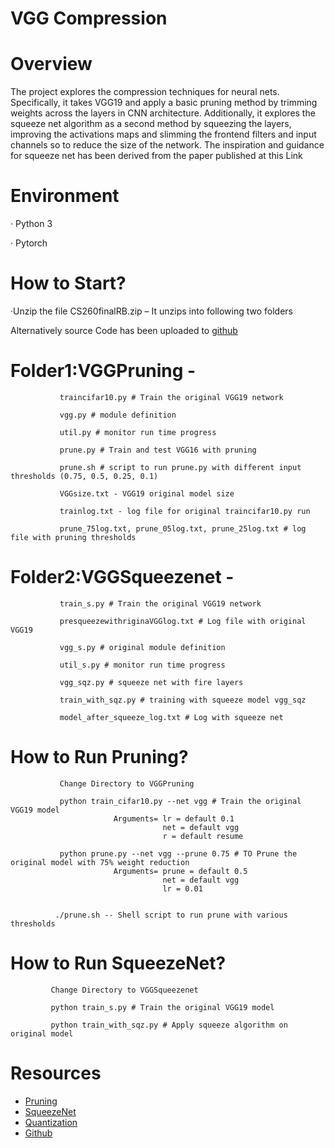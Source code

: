 
# VGG Compression

# Overview
The project explores the compression techniques for neural nets. Specifically, it takes VGG19 and apply a basic pruning method by trimming weights across the layers in CNN architecture. Additionally, it explores the squeeze net algorithm as a second method by squeezing the layers, improving the activations maps and slimming the frontend filters and input channels so to reduce the size of the network. The inspiration and guidance for squeeze net has been derived from the paper published at this Link  

# Environment

·       Python 3

·       Pytorch

 

# How to Start?

·Unzip the file CS260finalRB.zip – It unzips into following two folders

 Alternatively source Code has been uploaded to [github](https://github.com/rajeevbellamkonda/VGG19Compression)

 

# Folder1:VGGPruning -

               traincifar10.py # Train the original VGG19 network

               vgg.py # module definition

               util.py # monitor run time progress

               prune.py # Train and test VGG16 with pruning

               prune.sh # script to run prune.py with different input thresholds (0.75, 0.5, 0.25, 0.1)

               VGGsize.txt - VGG19 original model size

               trainlog.txt - log file for original traincifar10.py run

               prune_75log.txt, prune_05log.txt, prune_25log.txt # log file with pruning thresholds

# Folder2:VGGSqueezenet -

               train_s.py # Train the original VGG19 network
               
               presqueezewithriginaVGGlog.txt # Log file with original VGG19
               
               vgg_s.py # original module definition

               util_s.py # monitor run time progress

               vgg_sqz.py # squeeze net with fire layers

               train_with_sqz.py # training with squeeze model vgg_sqz
               
               model_after_squeeze_log.txt # Log with squeeze net

# How to Run Pruning?
           

               Change Directory to VGGPruning

               python train_cifar10.py --net vgg # Train the original VGG19 model 
                           Arguments= lr = default 0.1
                                      net = default vgg
                                      r = default resume

               python prune.py --net vgg --prune 0.75 # TO Prune the original model with 75% weight reduction
                           Arguments= prune = default 0.5
                                      net = default vgg
                                      lr = 0.01
                                      

              ./prune.sh -- Shell script to run prune with various thresholds
 

# How to Run SqueezeNet?
             Change Directory to VGGSqueezenet

             python train_s.py # Train the original VGG19 model

             python train_with_sqz.py # Apply squeeze algorithm on original model
      
# Resources

  * [Pruning](https://pytorch.org/tutorials/intermediate/pruning_tutorial.html)
  * [SqueezeNet](https://arxiv.org/abs/1602.07360)
  * [Quantization](https://pytorch.org/docs/stable/quantization.html)
  * [Github](https://github.com/kentaroy47/Deep-Compression.Pytorch)
             
